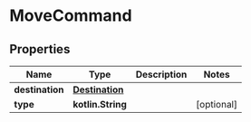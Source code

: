 
# MoveCommand

## Properties
Name | Type | Description | Notes
------------ | ------------- | ------------- | -------------
**destination** | [**Destination**](Destination.md) |  | 
**type** | **kotlin.String** |  |  [optional]



